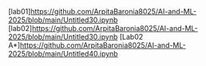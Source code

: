 [lab01]https://github.com/ArpitaBaronia8025/AI-and-ML-2025/blob/main/Untitled30.ipynb
[lab02]https://github.com/ArpitaBaronia8025/AI-and-ML-2025/blob/main/Untitled30.ipynb
[Lab02 A*]https://github.com/ArpitaBaronia8025/AI-and-ML-2025/blob/main/Untitled40.ipynb
